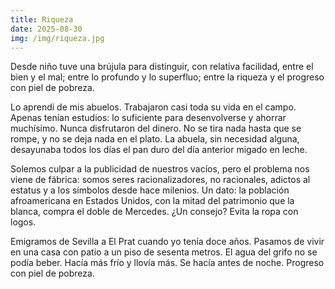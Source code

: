```yaml
---
title: Riqueza
date: 2025-08-30
img: /img/riqueza.jpg
---
```


Desde niño tuve una brújula para distinguir, con relativa facilidad, entre el
bien y el mal; entre lo profundo y lo superfluo; entre la riqueza y el progreso
con piel de pobreza.

Lo aprendí de mis abuelos. Trabajaron casi toda su vida en el campo. Apenas
tenían estudios: lo suficiente para desenvolverse y ahorrar muchísimo. Nunca
disfrutaron del dinero. No se tira nada hasta que se rompe, y no se deja nada en
el plato. La abuela, sin necesidad alguna, desayunaba todos los días el pan duro
del día anterior migado en leche.

Solemos culpar a la publicidad de nuestros vacíos, pero el problema nos viene de
fábrica: somos seres racionalizadores, no racionales, adictos al estatus y a los
símbolos desde hace milenios. Un dato: la población afroamericana en Estados
Unidos, con la mitad del patrimonio que la blanca, compra el doble de Mercedes.
¿Un consejo? Evita la ropa con logos.

Emigramos de Sevilla a El Prat cuando yo tenía doce años. Pasamos de vivir en
una casa con patio a un piso de sesenta metros. El agua del grifo no se podía
beber. Hacía más frío y llovía más. Se hacía antes de noche. Progreso con piel
de pobreza.
